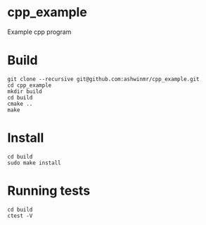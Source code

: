 # cpp_example
Example cpp program

# Build

```
git clone --recursive git@github.com:ashwinmr/cpp_example.git
cd cpp_example
mkdir build
cd build
cmake ..
make
```

# Install
```
cd build
sudo make install
```

# Running tests
```
cd build
ctest -V
```
